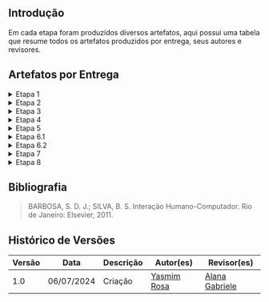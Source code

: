 ## Introdução
Em cada etapa foram produzidos diversos artefatos, aqui possui uma tabela que resume todos os artefatos produzidos por entrega, seus autores e revisores.

## Artefatos por Entrega
<details>
    <summary>Etapa 1</summary>
    <p>Na <b>Tabela 1</b>  estão os artefatos criados nessa etapa.</p>
    <font size="2"><p style="text-align: center">Tabela 1 - Artefatos criados na etapa 1</p></font>
    <center>
    <table border="1">
        <tr>
            <th>Artefato</th>
            <th>Autor(es)</th>
            <th>Revisor(es)</th>
        </tr>
        <tr>
            <td>Cronograma</td>
            <td>Yasmim Rosa</td>
            <td>Gustavo Alves</td>
        </tr>
        <tr>
            <td>Ferramentas</td>
            <td>Alana Gabriele</td>
            <td>Renan Araújo</td>
        </tr>
        <tr>
            <td>Metodologia</td>
            <td>Gustavo Alves</td>
            <td>Yasmim Rosa</td>
        </tr>
        <tr>
            <td>Processo de Design</td>
            <td>Renan Araújo</td>
            <td>Yasmim Rosa</td>
        </tr>
        <tr>
            <td>Sites Avaliados</td>
            <td>Alana Gabriele, Gustavo Alves, Marco Tulio, Pedro Henrique, Renan Araújo, Yasmim Rosa</td>
            <td>Yasmim Rosa</td>
        </tr>
        <tr>
            <td>Sites Escolhido</td>
            <td>Marco Tulio</td>
            <td>Renan Araújo</td>
        </tr>
    </table>
    </center>
    <font size="2"><p style="text-align: center">Fonte: <a>Yasmim Rosa</a></p></font>
</details>

<details>
    <summary>Etapa 2</summary>
    <p>Na <b>Tabela 2</b>  estão os artefatos criados nessa etapa.</p>
    <font size="2"><p style="text-align: center">Tabela 2 - Artefatos criados na etapa 2</p></font>
    <center>
    <table border="1">
        <tr>
            <th>Artefato</th>
            <th>Autor(es)</th>
            <th>Revisor(es)</th>
        </tr>
        <tr>
            <td>Perfil do Usuário</td>
            <td>Yasmim Rosa <br> Marco Tulio</td>
            <td>Pedro Henrique</td>
        </tr>
        <tr>
            <td>Aspectos Éticos</td>
            <td>Alana Gabriele <br> Pedro Henrique</td>
            <td>Yasmim Rosa</td>
        </tr>
        <tr>
            <td>Personas</td>
            <td>Gustavo Alves <br> Renan Araújo </td>
            <td>Alana Gabriele</td>
        </tr>
        <tr>
            <td>Análise de Tarefas (HTA e GOMS)</td>
            <td>Alana Gabriele, Gustavo Alves, Marco Tulio, Pedro Henrique, Renan Araújo, Yasmim Rosa</td>
            <td>Yasmim Rosa</td>
        </tr>
    </table>
    </center>
    <font size="2"><p style="text-align: center">Fonte: <a>Yasmim Rosa</a></p></font>
</details>

<details>
    <summary>Etapa 3</summary>
    <p>Na <b>Tabela 3</b>  estão os artefatos criados nessa etapa.</p>
    <font size="2"><p style="text-align: center">Tabela 3 - Artefatos criados na etapa 3</p></font>
    <center>
    <table border="1">
        <tr>
            <th>Artefato</th>
            <th>Autor(es)</th>
            <th>Revisor(es)</th>
        </tr>
        <tr>
            <td>Características da Plataforma</td>
            <td>Yasmim Rosa </td>
            <td>Renan Araújo</td>
        </tr>
        <tr>
            <td>Princípios Gerais</td>
            <td>Pedro Henrique <br> Gustavo Alves</td>
            <td>Yasmim Rosa</td>
        </tr>
        <tr>
            <td>Metas de Usabilidade</td>
            <td>Yasmim Rosa <br> Renan Araújo</td>
            <td>Alana Gabriele</td>
        </tr>
        <tr>
            <td>Guia de Estilo</td>
            <td>Alana Gabriele <br> Marco Tulio </td>
            <td>Renan Araújo</td>
        </tr>
    </table>
    </center>
    <font size="2"><p style="text-align: center">Fonte: <a>Yasmim Rosa</a></p></font>
</details>

<details>
    <summary>Etapa 4</summary>
    <p>Na <b>Tabela 4</b>  estão os artefatos criados nessa etapa.</p>
    <font size="2"><p style="text-align: center">Tabela 4 - Artefatos criados na etapa 4</p></font>
    <center>
    <table border="1">
        <tr>
            <th>Artefato</th>
            <th>Autor(es)</th>
            <th>Revisor(es)</th>
        </tr>
        <tr>
            <td>Planejamento da avaliação do Storyboard	</td>
            <td>Yasmim Rosa </td>
            <td>Renan Araújo</td>
        </tr>
        <tr>
            <td>Planejamento do relato dos resultados da avaliação do Storyboard	</td>
            <td>Pedro Henrique <br> Gustavo Alves</td>
            <td>Yasmim Rosa</td>
        </tr>
        <tr>
            <td>Planejamento da avaliação da Análise de Tarefas (HTA)</td>
            <td>Yasmim Rosa <br> Renan Araújo</td>
            <td>Alana Gabriele</td>
        </tr>
        <tr>
            <td>Planejamento do relato dos resultados da avaliação da Análise de Tarefas (HTA)</td>
            <td>Alana Gabriele <br> Marco Tulio </td>
            <td>Renan Araújo</td>
        </tr>
    </table>
    </center>
    <font size="2"><p style="text-align: center">Fonte: <a>Yasmim Rosa</a></p></font>
</details>

<details>
    <summary>Etapa 5</summary>
    <p>Na <b>Tabela 5</b>  estão os artefatos criados nessa etapa.</p>
    <font size="2"><p style="text-align: center">Tabela 5 - Artefatos criados na etapa 5</p></font>
    <center>
    <table border="1">
        <tr>
            <th>Artefato</th>
            <th>Autor(es)</th>
            <th>Revisor(es)</th>
        </tr>
        <tr>
            <td>Relato dos resultados da avaliação do Storyboard</td>
            <td>Yasmim Rosa </td>
            <td>Renan Araújo</td>
        </tr>
        <tr>
            <td>Relato dos resultados da avaliação da Análise de Tarefas (HTA)</td>
            <td>Pedro Henrique <br> Gustavo Alves</td>
            <td>Yasmim Rosa</td>
        </tr>
        <tr>
            <td>Planejamento da Avaliação do Protótipo de Papel	</td>
            <td>Yasmim Rosa <br> Renan Araújo</td>
            <td>Alana Gabriele</td>
        </tr>
        <tr>
            <td>Planejamento do relato dos resultados da avaliação do Protótipo de Papel</td>
            <td>Alana Gabriele <br> Marco Tulio </td>
            <td>Renan Araújo</td>
        </tr>
    </table>
    </center>
    <font size="2"><p style="text-align: center">Fonte: <a>Yasmim Rosa</a></p></font>
</details>

<details>
    <summary>Etapa 6.1</summary>
    <p>Na <b>Tabela 6</b>  estão os artefatos criados nessa etapa.</p>
    <font size="2"><p style="text-align: center">Tabela 6 - Artefatos criados na etapa 6.1</p></font>
    <center>
    <table border="1">
        <tr>
            <th>Artefato</th>
            <th>Autor(es)</th>
            <th>Revisor(es)</th>
        </tr>
    </table>
    </center>
    <font size="2"><p style="text-align: center">Fonte: <a>Yasmim Rosa</a></p></font>
</details>

<details>
    <summary>Etapa 6.2</summary>
    <p>Na <b>Tabela 7</b>  estão os artefatos criados nessa etapa.</p>
    <font size="2"><p style="text-align: center">Tabela 7 - Artefatos criados na etapa 6.2</p></font>
    <center>
    <table border="1">
        <tr>
            <th>Artefato</th>
            <th>Autor(es)</th>
            <th>Revisor(es)</th>
        </tr>
    </table>
    </center>
    <font size="2"><p style="text-align: center">Fonte: <a>Yasmim Rosa</a></p></font>
</details>

<details>
    <summary>Etapa 7</summary>
    <p>Na <b>Tabela 8</b>  estão os artefatos criados nessa etapa.</p>
    <font size="2"><p style="text-align: center">Tabela 8 - Artefatos criados na etapa 7</p></font>
    <center>
    <table border="1">
        <tr>
            <th>Artefato</th> 
            <th>Autor(es)</th>
            <th>Revisor(es)</th>
        </tr>
    </table>
    </center>
    <font size="2"><p style="text-align: center">Fonte: <a>Yasmim Rosa</a></p></font>
</details>

<details>
    <summary>Etapa 8</summary>
    <p>Na <b>Tabela 9</b>  estão os artefatos criados nessa etapa.</p>
    <font size="2"><p style="text-align: center">Tabela 9 - Artefatos criados na etapa 8</p></font>
    <center>
    <table border="1">
        <tr>
            <th>Artefato</th> 
            <th>Autor(es)</th>
            <th>Revisor(es)</th>
        </tr>
    </table>
    </center>
    <font size="2"><p style="text-align: center">Fonte: <a>Yasmim Rosa</a></p></font>
</details>

## Bibliografia
> BARBOSA, S. D. J.; SILVA, B. S. Interação Humano-Computador. Rio de Janeiro: Elsevier, 2011.

## Histórico de Versões

| Versão |    Data    | Descrição                                 | Autor(es)                                       | Revisor(es)                                    |
| ------ | :--------: | ----------------------------------------- | ----------------------------------------------- | ---------------------------------------------- |
| 1.0    | 06/07/2024 | Criação |  [Yasmim Rosa](https://github.com/yaskisoba)   | [Alana Gabriele](https://github.com/alanagabriele)  |
